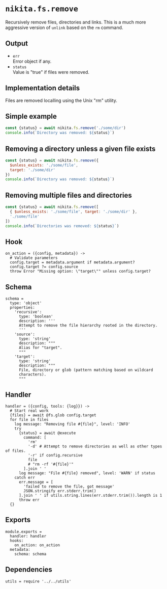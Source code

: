 
# `nikita.fs.remove`

Recursively remove files, directories and links. This is a much more aggressive
version of `unlink` based on the `rm` command.

## Output

* `err`   
  Error object if any.   
* `status`   
  Value is "true" if files were removed.   

## Implementation details

Files are removed localling using the Unix "rm" utility.

## Simple example

```js
const {status} = await nikita.fs.remove('./some/dir')
console.info(`Directory was removed: ${status}`)
```

## Removing a directory unless a given file exists

```js
const {status} = await nikita.fs.remove({
  $unless_exists: './some/file',
  target: './some/dir'
})
console.info(`Directory was removed: ${status}`)
```

## Removing multiple files and directories

```js
const {status} = await nikita.fs.remove([
  { $unless_exists: './some/file', target: './some/dir' },
  './some/file'
])
console.info(`Directories was removed: ${status}`)
```

## Hook

    on_action = ({config, metadata}) ->
      # Validate parameters
      config.target = metadata.argument if metadata.argument?
      config.target ?= config.source
      throw Error "Missing option: \"target\"" unless config.target?

## Schema

    schema =
      type: 'object'
      properties:
        'recursive':
          type: 'boolean'
          description: '''
          Attempt to remove the file hierarchy rooted in the directory.
          '''
        'source':
          type: 'string'
          description: """
          Alias for "target".
          """
        'target':
          type: 'string'
          description: """
          File, directory or glob (pattern matching based on wildcard
          characters).
          """

## Handler

    handler = ({config, tools: {log}}) ->
      # Start real work
      {files} = await @fs.glob config.target
      for file in files
        log message: "Removing file #{file}", level: 'INFO'
        try
          {status} = await @execute
            command: [
              'rm'
              '-d' # Attempt to remove directories as well as other types of files.
              '-r' if config.recursive
              file
              # "rm -rf '#{file}'"
            ].join ' '
          log message: "File #{file} removed", level: 'WARN' if status
        catch err
          err.message = [
            'failed to remove the file, got message'
            JSON.stringify err.stderr.trim()
          ].join ' ' if utils.string.lines(err.stderr.trim()).length is 1
          throw err
      {}

## Exports

    module.exports =
      handler: handler
      hooks:
        on_action: on_action
      metadata:
        schema: schema

## Dependencies

    utils = require '../../utils'
